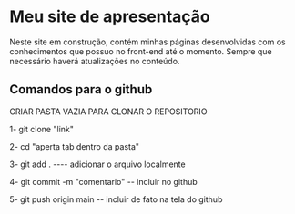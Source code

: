 <h1>Meu site de apresentação</h1>
<p>Neste site em construção, contém minhas páginas desenvolvidas com os conhecimentos que possuo no front-end até o momento. Sempre que necessário haverá atualizações no conteúdo.</p>

<h2> Comandos para o github</h2>

CRIAR PASTA VAZIA PARA CLONAR O REPOSITORIO

1- git clone "link"

2- cd "aperta tab dentro da pasta"

3- git add .   ---- adicionar o arquivo localmente

4- git commit -m "comentario"  -- incluir no github

5- git push origin main -- incluir de fato na tela do github
